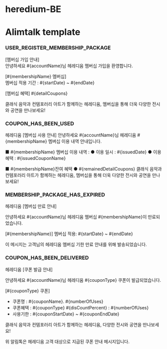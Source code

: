 # heredium-BE

# Alimtalk template

### USER_REGISTER_MEMBERSHIP_PACKAGE

[멤버십 가입 안내]  
안녕하세요 #{accountName}님
헤레디움 멤버십 가입을 환영합니다.

[#{membershipName} 멤버십]  
멤버십 적용 기간 : #{startDate} ~ #{endDate}

[멤버십 혜택]
#{detailCoupons}

[//]: # "- 쿠폰명 : #{couponName}"
[//]: # "- 할인혜택 : #{couponType}, {#{disCountPercent}%, #{무료}}"
[//]: # "- 사용횟수 : {#{numberOfUses}회, #{상시할인}}"

클래식 음악과 컨템포러리 아트가 함께하는 헤레디움, 멤버십을 통해 더욱 다양한 전시와 공연을 만나보세요!

### COUPON_HAS_BEEN_USED

헤레디움
[멤버십 사용 안내] 안녕하세요 #{accountName}님 헤레디움 #{membershipName} 멤버십 이용 내역 안내입니다.

■ #{membershipName} 멤버십 이용 내역 :
● 이용 일시 : #{issuedDate}
● 이용 혜택 : #{issuedCouponName}

■ #{membershipName}잔여 혜택
● #{remainedDetailCoupons}
클래식 음악과 컨템포러리 아트가 함께하는 헤레디움, 멤버십을 통해 더욱 다양한 전시와 공연을 만나보세요!

### MEMBERSHIP_PACKAGE_HAS_EXPIRED

헤레디움 [멤버십 만료 안내]

안녕하세요 #{accountName}님
헤레디움 멤버십 #{membershipName}이 만료되었습니다.

[#{membershipName}] 멤버십 적용: #{startDate} ~ #{endDate}

이 메시지는 고객님의 헤레디움 멤버십 기한 만료 안내를 위해 발송되었습니다.

### COUPON_HAS_BEEN_DELIVERED

헤레디움 [쿠폰 발급 안내]

안녕하세요 #{accountName}님
헤레디움 #{couponType} 쿠폰이 발급되었습니다.

[#{couponType} 쿠폰]

- 쿠폰명 : #{couponName}. #{numberOfUses}
- 쿠폰혜택 : #{couponType} #{disCountPercent} : #{numberOfUses}
- 사용기한 : #{couponStartDate} ~ #{couponEndDate}

클래식 음악과 컨템포러리 아트가 함께하는 헤레디움, 다양한 전시와 공연을 만나보세요!

위 알림톡은 헤레디움 고객 대상으로 지급된 쿠폰 안내 메시지입니다.
